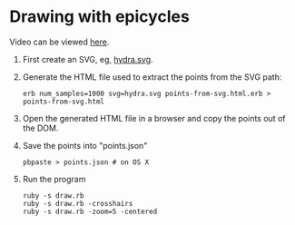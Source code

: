 Drawing with epicycles
======================

Video can be viewed [here](https://vimeo.com/347925024).

1. First create an SVG, eg, [hydra.svg](./hydra.svg).
2. Generate the HTML file used to extract the points from the SVG path:

   ```
   erb num_samples=1000 svg=hydra.svg points-from-svg.html.erb > points-from-svg.html
   ```
3. Open the generated HTML file in a browser and copy the points out of the DOM.
4. Save the points into "points.json"

   ```
   pbpaste > points.json # on OS X
   ```
5. Run the program

   ```
   ruby -s draw.rb
   ruby -s draw.rb -crosshairs
   ruby -s draw.rb -zoom=5 -centered
   ```
